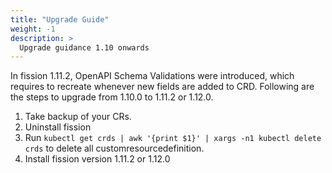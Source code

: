 ```yaml
---
title: "Upgrade Guide"
weight: -1
description: >
  Upgrade guidance 1.10 onwards
---
```


In fission 1.11.2, OpenAPI Schema Validations were introduced, which requires to recreate whenever new fields are added to CRD. Following are the steps to upgrade from 1.10.0 to 1.11.2 or 1.12.0.

1. Take backup of your CRs.
2. Uninstall fission
3. Run `kubectl get crds | awk '{print $1}' | xargs -n1 kubectl delete crds` to delete all customresourcedefinition.
4. Install fission version 1.11.2 or 1.12.0